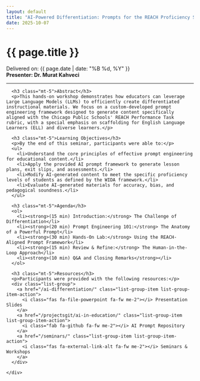 ```yaml
---
layout: default
title: "AI-Powered Differentiation: Prompts for the REACH Proficiency Scale"
date: 2025-10-07
---
```


<div class="container my-5">
  <div class="row">
    <div class="col-lg-8 mx-auto">
      <h1 class="display-6 fw-bold">{{ page.title }}</h1>
        <p class="text-muted">
          Delivered on: {{ page.date | date: "%B %d, %Y" }}<br>
          <strong>Presenter: Dr. Murat Kahveci</strong>
        </p>
      <hr>

      <h3 class="mt-5">Abstract</h3>
      <p>This hands-on workshop demonstrates how educators can leverage Large Language Models (LLMs) to efficiently create differentiated instructional materials. We focus on a custom-developed prompt engineering framework designed to generate content specifically aligned with the Chicago Public Schools' REACH Performance Task rubric, with a special emphasis on scaffolding for English Language Learners (ELL) and diverse learners.</p>
      
      <h3 class="mt-5">Learning Objectives</h3>
      <p>By the end of this seminar, participants were able to:</p>
      <ul>
        <li>Understand the core principles of effective prompt engineering for educational content.</li>
        <li>Apply the provided AI prompt framework to generate lesson plans, exit slips, and assessments.</li>
        <li>Modify AI-generated content to meet the specific proficiency levels of students as defined by the WIDA framework.</li>
        <li>Evaluate AI-generated materials for accuracy, bias, and pedagogical soundness.</li>
      </ul>

      <h3 class="mt-5">Agenda</h3>
      <ol>
        <li><strong>(15 min) Introduction:</strong> The Challenge of Differentiation</li>
        <li><strong>(20 min) Prompt Engineering 101:</strong> The Anatomy of a Powerful Prompt</li>
        <li><strong>(30 min) Hands-On Lab:</strong> Using the REACH-Aligned Prompt Framework</li>
        <li><strong>(15 min) Review & Refine:</strong> The Human-in-the-Loop Approach</li>
        <li><strong>(10 min) Q&A and Closing Remarks</strong></li>
      </ol>

      <h3 class="mt-5">Resources</h3>
      <p>Participants were provided with the following resources:</p>
      <div class="list-group">
        <a href="/ai-differentiation/" class="list-group-item list-group-item-action">
          <i class="fas fa-file-powerpoint fa-fw me-2"></i> Presentation Slides
        </a>
        <a href="/projectsgit/ai-in-education/" class="list-group-item list-group-item-action">
          <i class="fab fa-github fa-fw me-2"></i> AI Prompt Repository
        </a>
        <a href="/seminars/" class="list-group-item list-group-item-action">
          <i class="fas fa-external-link-alt fa-fw me-2"></i> Seminars & Workshops
        </a>
      </div>

    </div>
  </div>
</div>